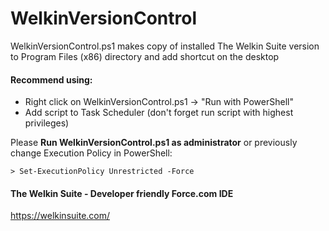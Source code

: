 # WelkinVersionControl

WelkinVersionControl.ps1 makes copy of installed The Welkin Suite version to Program Files (x86) directory and add shortcut on the desktop

#### Recommend using:
* Right click on WelkinVersionControl.ps1 -> "Run with PowerShell"
* Add script to Task Scheduler (don't forget run script with highest privileges)

Please **Run WelkinVersionControl.ps1 as administrator**
or previously change Execution Policy in PowerShell:

`> Set-ExecutionPolicy Unrestricted -Force`

#### The Welkin Suite - Developer friendly Force.com IDE
https://welkinsuite.com/

